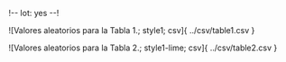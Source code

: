 !--
    lot: yes
--!

![Valores aleatorios para la Tabla 1.; style1; csv]{
        ../csv/table1.csv
}

![Valores aleatorios para la Tabla 2.; style1-lime; csv]{
        ../csv/table2.csv
}
